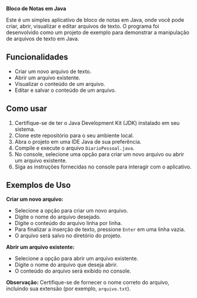 **Bloco de Notas em Java**

Este é um simples aplicativo de bloco de notas em Java, onde você pode criar, abrir, visualizar e editar arquivos de texto. O programa foi desenvolvido como um projeto de exemplo para demonstrar a manipulação de arquivos de texto em Java.

## Funcionalidades

- Criar um novo arquivo de texto.
- Abrir um arquivo existente.
- Visualizar o conteúdo de um arquivo.
- Editar e salvar o conteúdo de um arquivo.

## Como usar

1. Certifique-se de ter o Java Development Kit (JDK) instalado em seu sistema.
2. Clone este repositório para o seu ambiente local.
3. Abra o projeto em uma IDE Java de sua preferência.
4. Compile e execute o arquivo `DiarioPessoal.java`.
5. No console, selecione uma opção para criar um novo arquivo ou abrir um arquivo existente.
6. Siga as instruções fornecidas no console para interagir com o aplicativo.

## Exemplos de Uso

**Criar um novo arquivo:**
- Selecione a opção para criar um novo arquivo.
- Digite o nome do arquivo desejado.
- Digite o conteúdo do arquivo linha por linha.
- Para finalizar a inserção de texto, pressione `Enter` em uma linha vazia.
- O arquivo será salvo no diretório do projeto.

**Abrir um arquivo existente:**
- Selecione a opção para abrir um arquivo existente.
- Digite o nome do arquivo que deseja abrir.
- O conteúdo do arquivo será exibido no console.

**Observação:** Certifique-se de fornecer o nome correto do arquivo, incluindo sua extensão (por exemplo, `arquivo.txt`).
